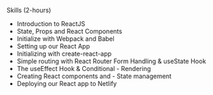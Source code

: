 
Skills (2-hours)  
- Introduction to ReactJS
- State, Props and React Components
- Initialize with Webpack and Babel
- Setting up our React App
- Initializing with create-react-app
- Simple routing with React Router
 Form Handling & useState Hook
- The useEffect Hook & Conditional - Rendering
- Creating React components and - State management
- Deploying our React app to Netlify
